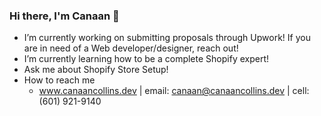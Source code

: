 ### Hi there, I'm Canaan 👋

- I’m currently working on submitting proposals through Upwork! If you are in need of a Web developer/designer, reach out!
- I’m currently learning how to be a complete Shopify expert!
- Ask me about Shopify Store Setup!
- How to reach me
    - www.canaancollins.dev | email: canaan@canaancollins.dev | cell: (601) 921-9140
